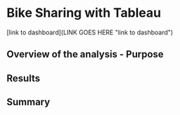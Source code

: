 # Bike Sharing with Tableau

[link to dashboard](LINK GOES HERE "link to dashboard")

## Overview of the analysis - Purpose

## Results

## Summary

